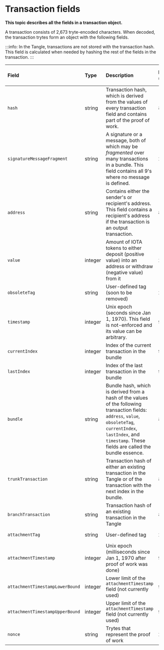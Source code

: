 # Transaction fields

**This topic describes all the fields in a transaction object.**

A transaction consists of 2,673 tryte-encoded characters. When decoded, the transaction trytes form an object with the following fields.

:::info:
In the Tangle, transactions are not stored with the transaction hash. This field is calculated when needed by hashing the rest of the fields in the transaction.
:::

| **Field**                         | **Type**   | **Description**                                                                                                                                                                                                                   | **Length (trytes)** | **Position in trytes** |
| :----------------------------- | :------ | :----------------------------------------------------------------------------------------------------------------------------------------------------------------------------------------------------------------------------- | :------ | :----------- |
|`hash`|string|Transaction hash, which is derived from the values of every transaction field and contains part of the proof of work.|81|
| <a name="signatureMessageFragment"></a>`signatureMessageFragment`      | string | A signature or a message, both of which may be _fragmented_ over many transactions in a bundle. This field contains all 9's where no message is defined. | 2,187   | 0-2,187 |
|<a name="address"></a> `address`                       | string | Contains either the sender's or recipient's address. This field contains a recipient's address if the transaction is an output transaction.   | 81     | 2,187-2,268 |
| `value`                    | integer    | Amount of IOTA tokens to either deposit (positive value) into an address or withdraw (negative value) from it                                                                                                                                                                                        | 27     | 2,268-2,295 |
| `obsoleteTag`                   | string | User-defined tag (soon to be removed)                                                                                                                                                                                               | 27     | 2,295-2,322 |
| `timestamp`                     | integer    | Unix epoch (seconds since Jan 1, 1970). This field is not-enforced and its value can be arbitrary.                                                                                                                                                                                   | 9      | 2,322-2,331 |
| `currentIndex`                  | integer  | Index of the current transaction in the bundle                                                                                                                                                                                                   | 9      | 2,331-2,340 |
| `lastIndex`                     | integer    | Index of the last transaction in the bundle                                                                                                                                                                                           | 9      | 2,340-2,349 |
| `bundle`                        | string | Bundle hash, which is derived from a hash of the values of the following transaction fields: `address`, `value`, `obsoleteTag`, `currentIndex`, `lastIndex`, and `timestamp`. These fields are called the bundle essence.                               | 81     | 2,349-2,430 |
| <a name="trunkTransaction"></a> `trunkTransaction`              | string |  Transaction hash of either an existing transaction in the Tangle or of the transaction with the next index in the bundle.                                                                                                                                 | 81     | 2,430-2,511|
|<a name="branchTransaction"></a> `branchTransaction`             | string | Transaction hash of an existing transaction in the Tangle                                                                                                                                                                | 81     | 2,511-2,592 |
| <a name="tag"></a> `attachmentTag`                | string | User-defined tag                                                                                                                                                                                                              | 27     | 2,592-2,619 |
| `attachmentTimestamp`          | integer   | Unix epoch (milliseconds since Jan 1, 1970 after proof of work was done)                                                                                                                                                                                                           | 9      | 2,619-2,628 |
| `attachmentTimestampLowerBound` | integer   | Lower limit of the `attachmentTimestamp` field (not currently used)                                                                                                                                                                                                      | 9      | 2,628-2,637 |
| `attachmentTimestampUpperBound` | integer   | Upper limit of the `attachmentTimestamp` field (not currently used)                                                                                                                                                                                                         | 9      | 2,637-2,246 |
| `nonce`                         | string | Trytes that represent the proof of work                                      | 27     | 2,646-2,673 |